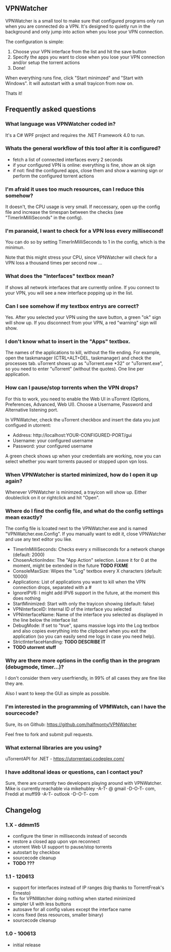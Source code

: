 VPNWatcher
---------------------

VPNWatcher is a small tool to make sure that configured programs only
run when you are connected do a VPN. It's designed to quietly run in the background
and only jump into action when you lose your VPN connection.

The configuration is simple:

1. Choose your VPN interface from the list and hit the save button
2. Specify the apps you want to close when you lose your VPN connection and/or setup
   the torrent actions
3. Done!

When everything runs fine, click "Start minimzed" and "Start with Windows".
It will autostart with a small trayicon from now on.

Thats it!




Frequently asked questions
---------------------

### What language was VPNWatcher coded in?

It's a C# WPF project and requires the .NET Framework 4.0 to run.


### Whats the general workflow of this tool after it is configured?

- fetch a list of connected interfaces every 2 seconds
- if your configured VPN is online: everything is fine, show an ok sign
- if not: find the configured apps, close them and show a warning sign or perform
    the configured torrent actions 


### I'm afraid it uses too much resources, can I reduce this somehow?

It doesn't, the CPU usage is very small. If neccessary, open up the config file
and increase the timespan between the checks (see "TimerInMilliSeconds" in the config).


### I'm paranoid, I want to check for a VPN loss every millisecond!

You can do so by setting TimerInMilliSeconds to 1 in the config, which is the minimun.

Note that this might stress your CPU, since VPNWatcher will check for a VPN loss a thousand times per second now ...



### What does the "Interfaces" textbox mean?

If shows all network interfaces that are currently online. If you connect to your
VPN, you will see a new interface popping up in the list.


### Can I see somehow if my textbox entrys are correct?

Yes. After you selected your VPN using the save button, a green "ok" sign will show up.
If you disconnect from your VPN, a red "warning" sign will show.


### I don't know what to insert in the "Apps" textbox.

The names of the applications to kill, without the file ending. For example, open the taskmanager
(CTRL+ALT+DEL, taskmanager) and check the processes tab. uTorrent shows up as "uTorrent.exe *32" or
"uTorrent.exe", so you need to enter "uTorrent" (without the quotes).
One line per application.



### How can I pause/stop torrents when the VPN drops?

For this to work, you need to enable the Web UI in uTorrent (Options, Preferences, Advanced, Web UI). Choose a 
Username, Password and Alternative listening port.

In VPNWatcher, check the uTorrent checkbox and insert the data you just configued in utorrent:
- Address: http://localhost:YOUR-CONFIGURED-PORT/gui
- Username: your configured username
- Password: your configured username

A green check shows up when your credentials are working, now you can select whether you
want torrents paused or stopped upon vpn loss.



### When VPNWatcher is started minimized, how do I open it up again?

Whenever VPNWatcher is minimzed, a trayicon will show up. Either doubleclick on it or
rightclick and hit "Open".



### Where do I find the config file, and what do the config settings mean exactly?

The config file is lcoated next to the VPNWatcher.exe and is named "VPNWatcher.exe.Config". 
If you manually want to edit it, close VPNWatcher and use any text editor you like.

- TimerInMilliSeconds: Checks every x milliseconds for a network change (default: 2000)
- ChosenActionIndex: The "App Action" selection. Leave it for 0 at the moment, might be extended in the future **TODO FIXME**
- ConsoleMaxSize: Wipes the "Log" textbox every X characters (default: 10000)
- Applications: List of applications you want to kill when the VPN connection drops, separated with a #
- IgnoreIPV6: I might add IPV6 support in the future, at the moment this does nothing
- StartMinimized: Start with only the trayicon showing (default: false)
- VPNInterfaceID: Internal ID of the interface you selected
- VPNInterfaceName: Name of the interface you selected as displayed in the line below the interface list
- DebugMode: If set to "true", spams massive logs into the Log textbox and also copies everything
             into the clipboard when you exit the application (so you can easily send me logs in case
             you need help).
- StrictInterfaceHandling: **TODO DESCRIBE IT**
- **TODO utorrent stuff**



### Why are there more options in the config than in the program (debugmode, timer...)?

I don't consider them very userfriendly, in 99% of all cases they are fine like they are.

Also I want to keep the GUI as simple as possible.


### I'm interested in the programming of VPMWatch, can I have the sourcecode?

Sure, its on Github: https://github.com/halfmonty/VPNWatcher

Feel free to fork and submit pull requests.


### What external libraries are you using?
uTorrentAPI for .NET - https://utorrentapi.codeplex.com/



### I have additonal ideas or questions, can I contact you?

Sure, there are currently two developers playing around with VPNWatcher.
Mike is currently reachable via mikehubley -A-T- @ gmail -D-O-T- com, Freddi at muff99 -A-T- outlook -D-O-T- com





Changelog
---------------------

### 1.X - ddmm15

  - configure the timer in milliseconds instead of seconds
  - restore a closed app upon vpn reconnect
  - utorrent Web UI support to pause/stop torrents
  - autostart by checkbox
  - sourcecode cleanup
  - **TODO ???**
   
### 1.1 - 120613

  - support for interfaces instead of IP ranges (big thanks to TorrentFreak's Ernesto)
  - fix for VPNWatcher doing nothing when started minimized
  - simpler UI with less buttons
  - autosave for all config values except the interface name
  - icons fixed (less resources, smaller binary) 
  - sourcecode cleanup

### 1.0 - 100613

  - initial release